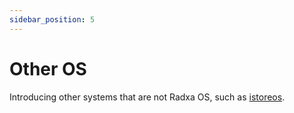 ```yaml
---
sidebar_position: 5
---
```


# Other OS

Introducing other systems that are not Radxa OS, such as [istoreos](https://doc.linkease.com/zh/guide/istoreos/).
